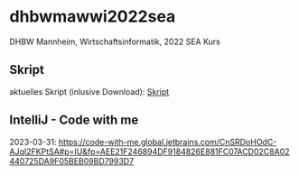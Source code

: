 # dhbwmawwi2022sea
DHBW Mannheim, Wirtschaftsinformatik, 2022 SEA Kurs

## Skript
aktuelles Skript (inlusive Download): [Skript](https://matthiasbergneels.github.io/md-scripts/)


## IntelliJ - Code with me
2023-03-31: https://code-with-me.global.jetbrains.com/CnSRDoHOdC-AJqI2FKPtSA#p=IU&fp=AEE21F246894DF9184826E881FC07ACD02C8A02440725DA9F05BEB09BD7993D7


